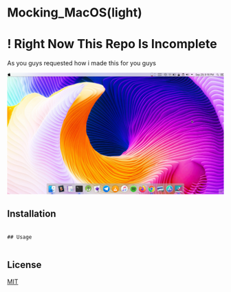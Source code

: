 # Mocking_MacOS(light)
# ! Right Now This Repo Is Incomplete

As you guys requested how i made this for you guys

![](/preview/image4.png)

## Installation



```

## Usage


```



## License
[MIT](https://choosealicense.com/licenses/mit/)
